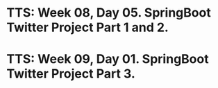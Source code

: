 # TTS: Week 08, Day 05. SpringBoot Twitter Project Part 1 and 2.
# TTS: Week 09, Day 01. SpringBoot Twitter Project Part 3.
